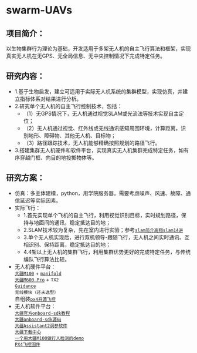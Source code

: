 # swarm-UAVs
## 项目简介：
以生物集群行为理论为基础，开发适用于多架无人机的自主飞行算法和框架，实现真实无人机在无GPS、无全局信息、无中央控制情况下完成特定任务。
## 研究内容：
- 1.基于生物启发，建立可适用于实际无人机系统的集群模型，实现仿真，并建立指标体系对结果进行分析。
- 2.研究单个无人机的自主飞行控制技术，包括：
  - （1）无GPS情况下，无人机通过视觉SLAM或光流法等技术实现自主定位；
  - （2）无人机通过视觉、红外线或无线通讯感知周围环境，计算距离，识别地形、障碍物、其他无人机、目标物；
  - （3）路径跟踪技术，无人机能够精确按照规划的路径飞行。
- 3.搭建集群无人机硬件和软件平台，实现真实无人机集群完成特定任务，如有序穿越门框、向目的地投掷物体等。
## 研究方案：
- 仿真：多主体建模，python，用学院服务器。需要考虑噪声、风速、故障、通信延迟等实际因素。
- 实际飞行：
  - 1.首先实现单个飞机的自主飞行，利用视觉识别目标，实时规划路径，保持与地面间的通讯，稳定抵达目的地；
  - 2.SLAM技术较为复杂，先在室内进行实验；参考[`slam简介`](https://www.cnblogs.com/gaoxiang12/p/3695962.html)[`高翔slam14讲`](https://github.com/gaoxiang12/slambook)
  - 3.单个无人机实现后，进行双机领导-跟随飞行，无人机之间实时通讯、互相识别、保持距离，稳定抵达目的地；
  - 4.4架以上无人机的集群飞行，利用集群优势更好的完成特定任务，与传统编队飞行算法比较。
- 无人机硬件平台： <br>
[`大疆M100`](https://www.dji.com/cn/matrice100?site=brandsite&from=nav) + [`manifold`](https://www.dji.com/cn/manifold) <br>
[`大疆M600 Pro`](https://www.dji.com/cn/matrice600-pro?site=brandsite&from=nav) + `TX2` <br>
[`Guidance`](https://www.dji.com/cn/guidance?site=brandsite&from=nav) <br>
`无线模块（还未选型）` <br>
自组装[`px4开源飞控`](https://px4.io/)
- 无人机软件平台： <br>
[`大疆官方onboard-sdk教程`](https://developer.dji.com/cn/onboard-sdk/documentation/introduction/homepage.html) <br>
[`大疆onboard-sdk源码`](https://github.com/dji-sdk/Onboard-SDK) <br>
[`大疆Assistant2调参软件`](https://www.dji.com/cn/downloads/softwares/assistant-dji-2-for-matrice) <br>
[`大疆下载中心`](https://www.dji.com/cn/downloads) <br>
[`一个用大疆M100做行人检测的demo`](https://github.com/fan0210/DJIM100-people-detect-track) <br>
[`PX4飞控固件`](https://github.com/PX4/Firmware)





